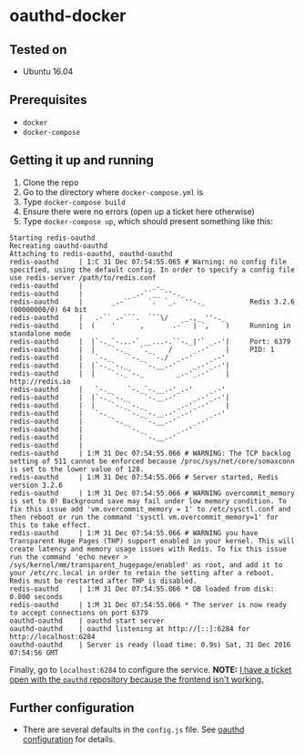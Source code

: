 # oauthd-docker

## Tested on

- Ubuntu 16.04

## Prerequisites

- `docker`
- `docker-compose`

## Getting it up and running

1. Clone the repo
2. Go to the directory where `docker-compose.yml` is
3. Type `docker-compose build`
4. Ensure there were no errors (open up a ticket here otherwise)
5. Type `docker-compose up`, which should present something like this:
```
Starting redis-oauthd
Recreating oauthd-oauthd
Attaching to redis-oauthd, oauthd-oauthd
redis-oauthd     | 1:C 31 Dec 07:54:55.065 # Warning: no config file specified, using the default config. In order to specify a config file use redis-server /path/to/redis.conf
redis-oauthd     |                 _._                                                  
redis-oauthd     |            _.-``__ ''-._                                             
redis-oauthd     |       _.-``    `.  `_.  ''-._           Redis 3.2.6 (00000000/0) 64 bit
redis-oauthd     |   .-`` .-```.  ```\/    _.,_ ''-._                                   
redis-oauthd     |  (    '      ,       .-`  | `,    )     Running in standalone mode
redis-oauthd     |  |`-._`-...-` __...-.``-._|'` _.-'|     Port: 6379
redis-oauthd     |  |    `-._   `._    /     _.-'    |     PID: 1
redis-oauthd     |   `-._    `-._  `-./  _.-'    _.-'                                   
redis-oauthd     |  |`-._`-._    `-.__.-'    _.-'_.-'|                                  
redis-oauthd     |  |    `-._`-._        _.-'_.-'    |           http://redis.io        
redis-oauthd     |   `-._    `-._`-.__.-'_.-'    _.-'                                   
redis-oauthd     |  |`-._`-._    `-.__.-'    _.-'_.-'|                                  
redis-oauthd     |  |    `-._`-._        _.-'_.-'    |                                  
redis-oauthd     |   `-._    `-._`-.__.-'_.-'    _.-'                                   
redis-oauthd     |       `-._    `-.__.-'    _.-'                                       
redis-oauthd     |           `-._        _.-'                                           
redis-oauthd     |               `-.__.-'                                               
redis-oauthd     | 
redis-oauthd     | 1:M 31 Dec 07:54:55.066 # WARNING: The TCP backlog setting of 511 cannot be enforced because /proc/sys/net/core/somaxconn is set to the lower value of 128.
redis-oauthd     | 1:M 31 Dec 07:54:55.066 # Server started, Redis version 3.2.6
redis-oauthd     | 1:M 31 Dec 07:54:55.066 # WARNING overcommit_memory is set to 0! Background save may fail under low memory condition. To fix this issue add 'vm.overcommit_memory = 1' to /etc/sysctl.conf and then reboot or run the command 'sysctl vm.overcommit_memory=1' for this to take effect.
redis-oauthd     | 1:M 31 Dec 07:54:55.066 # WARNING you have Transparent Huge Pages (THP) support enabled in your kernel. This will create latency and memory usage issues with Redis. To fix this issue run the command 'echo never > /sys/kernel/mm/transparent_hugepage/enabled' as root, and add it to your /etc/rc.local in order to retain the setting after a reboot. Redis must be restarted after THP is disabled.
redis-oauthd     | 1:M 31 Dec 07:54:55.066 * DB loaded from disk: 0.000 seconds
redis-oauthd     | 1:M 31 Dec 07:54:55.066 * The server is now ready to accept connections on port 6379
oauthd-oauthd    | oauthd start server
oauthd-oauthd    | oauthd listening at http://[::]:6284 for http://localhost:6284
oauthd-oauthd    | Server is ready (load time: 0.9s) Sat, 31 Dec 2016 07:54:56 GMT
```

Finally, go to `localhost:6284` to configure the service. **NOTE:** [I have a ticket open with the `oauthd` repository because the frontend isn't working.](https://github.com/oauth-io/oauthd/issues/196)

## Further configuration

- There are several defaults in the `config.js` file. See [oauthd configuration](https://github.com/oauth-io/oauthd/wiki/Configuration) for details.
